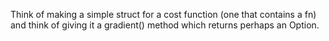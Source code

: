 Think of making a simple struct for a cost function (one that contains a fn) and think of giving it a
gradient() method which returns perhaps an Option.
